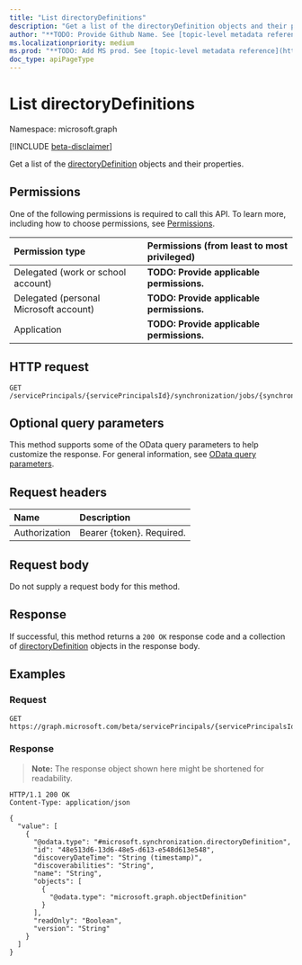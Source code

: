 ```yaml
---
title: "List directoryDefinitions"
description: "Get a list of the directoryDefinition objects and their properties."
author: "**TODO: Provide Github Name. See [topic-level metadata reference](https://msgo.azurewebsites.net/add/document/guidelines/metadata.html#topic-level-metadata)**"
ms.localizationpriority: medium
ms.prod: "**TODO: Add MS prod. See [topic-level metadata reference](https://msgo.azurewebsites.net/add/document/guidelines/metadata.html#topic-level-metadata)**"
doc_type: apiPageType
---
```


# List directoryDefinitions
Namespace: microsoft.graph

[!INCLUDE [beta-disclaimer](../../includes/beta-disclaimer.md)]

Get a list of the [directoryDefinition](../resources/directorydefinition.md) objects and their properties.

## Permissions
One of the following permissions is required to call this API. To learn more, including how to choose permissions, see [Permissions](/graph/permissions-reference).

|Permission type|Permissions (from least to most privileged)|
|:---|:---|
|Delegated (work or school account)|**TODO: Provide applicable permissions.**|
|Delegated (personal Microsoft account)|**TODO: Provide applicable permissions.**|
|Application|**TODO: Provide applicable permissions.**|

## HTTP request

<!-- {
  "blockType": "ignored"
}
-->
``` http
GET /servicePrincipals/{servicePrincipalsId}/synchronization/jobs/{synchronizationJobId}/schema/directories
```

## Optional query parameters
This method supports some of the OData query parameters to help customize the response. For general information, see [OData query parameters](/graph/query-parameters).

## Request headers
|Name|Description|
|:---|:---|
|Authorization|Bearer {token}. Required.|

## Request body
Do not supply a request body for this method.

## Response

If successful, this method returns a `200 OK` response code and a collection of [directoryDefinition](../resources/directorydefinition.md) objects in the response body.

## Examples

### Request
<!-- {
  "blockType": "request",
  "name": "list_directorydefinition"
}
-->
``` http
GET https://graph.microsoft.com/beta/servicePrincipals/{servicePrincipalsId}/synchronization/jobs/{synchronizationJobId}/schema/directories
```


### Response
>**Note:** The response object shown here might be shortened for readability.
<!-- {
  "blockType": "response",
  "truncated": true,
  "@odata.type": "Collection(microsoft.synchronization.directoryDefinition)"
}
-->
``` http
HTTP/1.1 200 OK
Content-Type: application/json

{
  "value": [
    {
      "@odata.type": "#microsoft.synchronization.directoryDefinition",
      "id": "48e513d6-13d6-48e5-d613-e548d613e548",
      "discoveryDateTime": "String (timestamp)",
      "discoverabilities": "String",
      "name": "String",
      "objects": [
        {
          "@odata.type": "microsoft.graph.objectDefinition"
        }
      ],
      "readOnly": "Boolean",
      "version": "String"
    }
  ]
}
```

